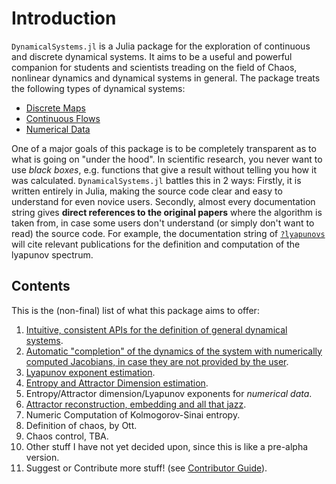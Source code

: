 # Introduction
`DynamicalSystems.jl` is a Julia package for the exploration of continuous and discrete dynamical systems. It aims to be a useful and powerful companion for students and scientists treading
on the field of Chaos, nonlinear dynamics and dynamical systems in general. The package
treats the following types of dynamical systems:
* [Discrete Maps](system_definition/#discrete-systems)
* [Continuous Flows](system_definition/#continuous-systems)
* [Numerical Data](system_definition/#numerical-data)

One of a major goals of this package is to be completely transparent as to what is
going on "under the hood". In scientific research, you never want to use *black boxes*,
e.g. functions that give a result without telling you how it was calculated. `DynamicalSystems.jl` battles this in 2 ways: Firstly, it is written entirely in Julia,
making the source code clear and easy to understand for even novice users. Secondly,
almost every documentation string gives
**direct references to the original papers** where the algorithm is taken from, in case some users don't understand (or simply don't want to read) the source code. For example,
the documentation string of [`?lyapunovs`](https://datseris.github.io/DynamicalSystems.jl/latest/lyapunovs/#DynamicalSystems.lyapunovs) will cite relevant publications for the definition and computation of the lyapunov spectrum.

## Contents
This is the (non-final) list of what this package aims to offer:

1. [Intuitive, consistent APIs for the definition of general dynamical systems](system_definition).
2. [Automatic "completion" of the dynamics of the system with numerically computed Jacobians, in case they are not provided by the user](system_definition).
3. [Lyapunov exponent estimation](lyapunovs).
4. [Entropy and Attractor Dimension estimation](entropies).
6. Entropy/Attractor dimension/Lyapunov exponents for *numerical data*.
6. [Attractor reconstruction, embedding and all that jazz](nlts).
7. Numeric Computation of Kolmogorov-Sinai entropy.
8. Definition of chaos, by Ott.
7. Chaos control, TBA.
8. Other stuff I have not yet decided upon, since this is like a pre-alpha version.
8. Suggest or Contribute more stuff! (see [Contributor Guide](contributors_guide)).
